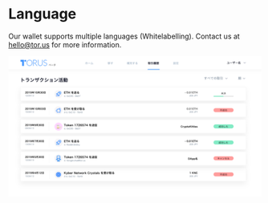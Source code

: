# Language

Our wallet supports multiple languages (Whitelabelling). Contact us at hello@tor.us for more information.

![Language](../.gitbook/assets/language.png)
